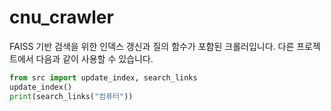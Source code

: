 # cnu_crawler

FAISS 기반 검색을 위한 인덱스 갱신과 질의 함수가 포함된 크롤러입니다.
다른 프로젝트에서 다음과 같이 사용할 수 있습니다.

```python
from src import update_index, search_links
update_index()
print(search_links("컴퓨터"))
```
